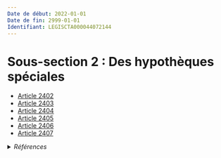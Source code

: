 ```yaml
---
Date de début: 2022-01-01
Date de fin: 2999-01-01
Identifiant: LEGISCTA000044072144
---
```


<h1>Sous-section 2 : Des hypothèques spéciales</h1>

- [Article 2402](article_2402.md)
- [Article 2403](article_2403.md)
- [Article 2404](article_2404.md)
- [Article 2405](article_2405.md)
- [Article 2406](article_2406.md)
- [Article 2407](article_2407.md)

<details>
  <summary><em>Références</em></summary>

  <h2>Articles faisant référence à la section</h2>
  
  <ul>
    <li>
      <a href="https://legal.tricoteuses.fr//redirection/LEGIARTI000044045526?vers=git&vers=legifrance">Ordonnance n° 2021-1192 du 15 septembre 2021 portant réforme du droit des sûretés - article 15 ENTIEREMENT_MODIF</a> MODIFIE source
    </li>
  </ul>
</details>

